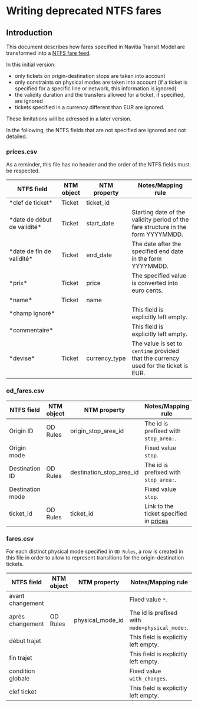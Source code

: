 # Writing deprecated NTFS fares
## Introduction
This document describes how fares specified in Navitia Transit Model are transformed into a [NTFS fare feed](https://github.com/CanalTP/navitia/blob/dev/documentation/ntfs/ntfs_fare_extension_fr_deprecated.md).

In this initial version:
* only tickets on origin-destination stops are taken into account
* only constraints on physical modes are taken into account (if a ticket is specified for a specific line or network, this information is ignored)
* the validity duration and the transfers allowed for a ticket, if specified, are ignored
* tickets specified in a currency different than EUR are ignored.

These limitations will be adressed in a later version.

In the following, the NTFS fields that are not specified are ignored and not detailed.

### prices.csv
As a reminder, this file has no header and the order of the NTFS fields must be respected.

| NTFS field                    | NTM object | NTM property  | Notes/Mapping rule                                                                   |
| ----------------------------- | ---------- | ------------- | ------------------------------------------------------------------------------------ |
| \*clef de ticket\*            | Ticket     | ticket_id     |                                                                                      |
| \*date de début de validité\* | Ticket     | start_date    | Starting date of the validity period of the fare structure in the form YYYYMMDD.     |
| \*date de fin de validité\*   | Ticket     | end_date      | The date after the specified end date in the form YYYYMMDD.                          |
| \*prix\*                      | Ticket     | price         | The specified value is converted into euro cents.                                    |
| \*name\*                      | Ticket     | name          |                                                                                      |
| \*champ ignoré\*              |            |               | This field is explicitly left empty.                                                 |
| \*commentaire\*               |            |               | This field is explicitly left empty.                                                 |
| \*devise\*                    | Ticket     | currency_type | The value is set to `centime` provided that the currency used for the ticket is EUR. |

### od_fares.csv

| NTFS field       | NTM object | NTM property             | Notes/Mapping rule                                   |
| ---------------- | ---------- | ------------------------ | ---------------------------------------------------- |
| Origin ID        | OD Rules   | origin_stop_area_id      | The id is prefixed with `stop_area:`.                |
| Origin mode      |            |                          | Fixed value `stop`.                                  |
| Destination ID   | OD Rules   | destination_stop_area_id | The id is prefixed with `stop_area:`.                |
| Destination mode |            |                          | Fixed value `stop`.                                  |
| ticket_id        | OD Rules   | ticket_id                | Link to the ticket specified in [prices](#pricescsv) |

### fares.csv
For each distinct physical mode specified in `OD Rules`, a row is created in this file in order to allow to represent transitions for the origin-destination tickets.

| NTFS field        | NTM object | NTM property     | Notes/Mapping rule                             |
| ----------------- | ---------- | ---------------- | ---------------------------------------------- |
| avant changement  |            |                  | Fixed value `*`.                               |
| après changement  | OD Rules   | physical_mode_id | The id is prefixed with `mode=physical_mode:`. |
| début trajet      |            |                  | This field is explicitly left empty.           |
| fin trajet        |            |                  | This field is explicitly left empty.           |
| condition globale |            |                  | Fixed value `with_changes`.                    |
| clef ticket       |            |                  | This field is explicitly left empty.           |
